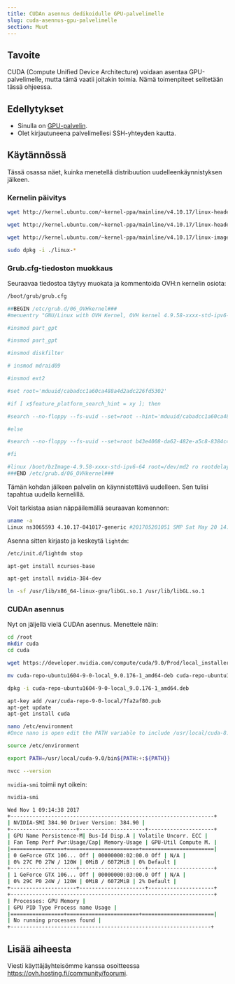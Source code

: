 ```yaml
---
title: CUDAn asennus dedikoidulle GPU-palvelimelle
slug: cuda-asennus-gpu-palvelimelle
section: Muut
---
```


## Tavoite

CUDA (Compute Unified Device Architecture) voidaan asentaa GPU-palvelimelle, mutta tämä vaatii joitakin toimia. Nämä toimenpiteet selitetään tässä ohjeessa.

## Edellytykset

- Sinulla on [GPU-palvelin](https://www.ovh-hosting.fi/dedikoidut_palvelimet/gpu/).
- Olet kirjautuneena palvelimellesi SSH-yhteyden kautta.

## Käytännössä

Tässä osassa näet, kuinka menetellä distribuution uudelleenkäynnistyksen jälkeen. 

### Kernelin päivitys

```sh
wget http://kernel.ubuntu.com/~kernel-ppa/mainline/v4.10.17/linux-headers-4.10.17-041017_4.10.17-041017.201705201051_all.deb
```
```sh
wget http://kernel.ubuntu.com/~kernel-ppa/mainline/v4.10.17/linux-headers-4.10.17-041017-generic_4.10.17-041017.201705201051_amd64.deb
```
```sh
wget http://kernel.ubuntu.com/~kernel-ppa/mainline/v4.10.17/linux-image-4.10.17-041017-generic_4.10.17-041017.201705201051_amd64.deb
```
```sh
sudo dpkg -i ./linux-*
```

### Grub.cfg-tiedoston muokkaus

Seuraavaa tiedostoa täytyy muokata ja kommentoida OVH:n kernelin osiota:

```sh
/boot/grub/grub.cfg
```
```sh
##BEGIN /etc/grub.d/06_OVHkernel###
#menuentry "GNU/Linux with OVH Kernel, OVH kernel 4.9.58-xxxx-std-ipv6-64" {

#insmod part_gpt

#insmod part_gpt

#insmod diskfilter

# insmod mdraid09

#insmod ext2

#set root='mduuid/cabadcc1a60ca488a4d2adc226fd5302'

#if [ x$feature_platform_search_hint = xy ]; then

#search --no-floppy --fs-uuid --set=root --hint='mduuid/cabadcc1a60ca488a4d2adc226fd5302' b43e4008-da62-482e-a5c8-8384c40b69db

#else

#search --no-floppy --fs-uuid --set=root b43e4008-da62-482e-a5c8-8384c40b69db

#fi

#linux /boot/bzImage-4.9.58-xxxx-std-ipv6-64 root=/dev/md2 ro rootdelay=10 noquiet nosplash net.ifnames=0 biosdevname=0
###END /etc/grub.d/06_OVHkernel###
```

Tämän kohdan jälkeen palvelin on käynnistettävä uudelleen. Sen tulisi tapahtua uudella kernelillä.

Voit tarkistaa asian näppäilemällä seuraavan komennon: 

```sh
uname -a
Linux ns3065593 4.10.17-041017-generic #201705201051 SMP Sat May 20 14:53:33 UTC 2017 x86_64 x86_64 x86_64 GNU/Linux
```

Asenna sitten kirjasto ja keskeytä `lightdm`:

```sh
/etc/init.d/lightdm stop
```
```sh
apt-get install ncurses-base
```
```sh
apt-get install nvidia-384-dev
```
```sh
ln -sf /usr/lib/x86_64-linux-gnu/libGL.so.1 /usr/lib/libGL.so.1
```
 
### CUDAn asennus
 
Nyt on jäljellä vielä CUDAn asennus. Menettele näin:

```sh
cd /root
mkdir cuda
cd cuda
```
```sh
wget https://developer.nvidia.com/compute/cuda/9.0/Prod/local_installers/cuda-repo-ubuntu1604-9-0-local_9.0.176-1_amd64-deb
```
```sh
mv cuda-repo-ubuntu1604-9-0-local_9.0.176-1_amd64-deb cuda-repo-ubuntu1604-9-0-local_9.0.176-1_amd64.deb
```
```sh
dpkg -i cuda-repo-ubuntu1604-9-0-local_9.0.176-1_amd64.deb
```
```sh
apt-key add /var/cuda-repo-9-0-local/7fa2af80.pub
apt-get update
apt-get install cuda
```
```sh
nano /etc/environment
#Once nano is open edit the PATH variable to include /usr/local/cuda-8.0/bin folder. After editing the file screen would look like this.
```
```sh
source /etc/environment
```
```sh
export PATH=/usr/local/cuda-9.0/bin${PATH:+:${PATH}}
```
```sh
nvcc --version
```
 
`nvidia-smi` toimii nyt oikein: 

```sh
nvidia-smi
```
```sh
Wed Nov 1 09:14:38 2017
+-----------------------------------------------------------------+
| NVIDIA-SMI 384.90 Driver Version: 384.90 |
+---------------------+---------------------+---------------------+
| GPU Name Persistence-M| Bus-Id Disp.A | Volatile Uncorr. ECC |
| Fan Temp Perf Pwr:Usage/Cap| Memory-Usage | GPU-Util Compute M. |
|=================+=======================+=======================|
| 0 GeForce GTX 106... Off | 00000000:02:00.0 Off | N/A |
| 0% 27C P0 27W / 120W | 0MiB / 6072MiB | 0% Default |
+---------------------+---------------------+---------------------+
| 1 GeForce GTX 106... Off | 00000000:03:00.0 Off | N/A |
| 0% 29C P0 24W / 120W | 0MiB / 6072MiB | 2% Default |
+---------------------+---------------------+---------------------+
+-----------------------------------------------------------------+
| Processes: GPU Memory |
| GPU PID Type Process name Usage |
|=================+=======================+=======================|
| No running processes found |
+----------------------------------------------------------------+
```

## Lisää aiheesta

Viesti käyttäjäyhteisömme kanssa osoitteessa <https://ovh.hosting.fi/community/foorumi>.

